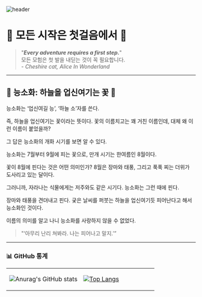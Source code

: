 ![header](https://capsule-render.vercel.app/api?type=Waving&color=5958dd&height=300&section=header&text=🐈‍⬛%20&fontSize=90)

# 🌿 모든 시작은 첫걸음에서 🌿

> "***Every adventure requires a first step.***"  
> 모든 모험은 첫 발을 내딛는 것이 꼭 필요합니다.  
> *- Cheshire cat, Alice In Wonderland*

---

## 🌺 능소화: 하늘을 업신여기는 꽃 🌺

능소화는 ‘업신여길 능’, ‘하늘 소’자를 쓴다. 

즉, 하늘을 업신여기는 꽃이라는 뜻이다. 꽃의 이름치고는 꽤 거친 이름인데, 대체 왜 이런 이름이 붙었을까?

그 답은 능소화의 개화 시기를 보면 알 수 있다. 

능소화는 7월부터 9월에 피는 꽃으로, 만개 시기는 한여름인 8월이다. 

꽃이 8월에 핀다는 것은 어떤 의미인가? 8월은 장마와 태풍, 그리고 푹푹 찌는 더위가 도사리고 있는 달이다.

그러니까, 자라나는 식물에게는 저주와도 같은 시기다. 능소화는 그런 때에 핀다. 

장마와 태풍을 견뎌내고 핀다. 궂은 날씨를 퍼붓는 하늘을 업신여기듯 피어난다고 해서 능소화인 것이다. 

이름의 의미를 알고 나니 능소화를 사랑하지 않을 수 없었다.

> "‘아무리 난리 쳐봐라. 나는 피어나고 말지.’”

---

### 📊 GitHub 통계 

<table>
<tr>
<td width="50%" valign="top">

![Anurag's GitHub stats](https://github-readme-stats.vercel.app/api?username=cheshire0105&show_icons=true&theme=radical&line_height=27&height=195)

</td>
<td width="50%" valign="top">

[![Top Langs](https://github-readme-stats.vercel.app/api/top-langs/?username=cheshire0105&layout=compact&langs_count=10&card_width=445&height=195)](https://github.com/cheshire0105/github-readme-stats)

</td>
</tr>
</table>

